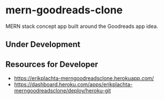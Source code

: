 # mern-goodreads-clone
MERN stack concept app built around the Goodreads app idea.

## Under Development

## Resources for Developer

- https://erikplachta-merngoodreadsclone.herokuapp.com/
- https://dashboard.heroku.com/apps/erikplachta-merngoodreadsclone/deploy/heroku-git